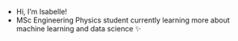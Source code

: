  - Hi, I’m Isabelle! 
 - MSc Engineering Physics student currently learning more about machine learning and data science ✨

<!---
ifrode/ifrode is a ✨ special ✨ repository because its `README.md` (this file) appears on your GitHub profile.
You can click the Preview link to take a look at your changes.
--->
